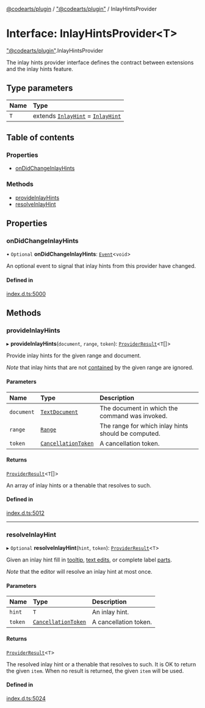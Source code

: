 [@codearts/plugin](../README.md) / ["@codearts/plugin"](../modules/_codearts_plugin_.md) / InlayHintsProvider

# Interface: InlayHintsProvider<T\>

["@codearts/plugin"](../modules/_codearts_plugin_.md).InlayHintsProvider

The inlay hints provider interface defines the contract between extensions and
the inlay hints feature.

## Type parameters

| Name | Type |
| :------ | :------ |
| `T` | extends [`InlayHint`](../classes/codearts_plugin_.InlayHint.md) = [`InlayHint`](../classes/codearts_plugin_.InlayHint.md) |

## Table of contents

### Properties

- [onDidChangeInlayHints](codearts_plugin_.InlayHintsProvider.md#ondidchangeinlayhints)

### Methods

- [provideInlayHints](codearts_plugin_.InlayHintsProvider.md#provideinlayhints)
- [resolveInlayHint](codearts_plugin_.InlayHintsProvider.md#resolveinlayhint)

## Properties

### onDidChangeInlayHints

• `Optional` **onDidChangeInlayHints**: [`Event`](codearts_plugin_.Event.md)<`void`\>

An optional event to signal that inlay hints from this provider have changed.

#### Defined in

[index.d.ts:5000](https://github.com/shuyaqian/cloudide-plugin-api/blob/5b69219/index.d.ts#L5000)

## Methods

### provideInlayHints

▸ **provideInlayHints**(`document`, `range`, `token`): [`ProviderResult`](../modules/_codearts_plugin_.md#providerresult)<`T`[]\>

Provide inlay hints for the given range and document.

*Note* that inlay hints that are not [contained](../classes/codearts_plugin_.Range.md#contains) by the given range are ignored.

#### Parameters

| Name | Type | Description |
| :------ | :------ | :------ |
| `document` | [`TextDocument`](codearts_plugin_.TextDocument.md) | The document in which the command was invoked. |
| `range` | [`Range`](../classes/codearts_plugin_.Range.md) | The range for which inlay hints should be computed. |
| `token` | [`CancellationToken`](codearts_plugin_.CancellationToken.md) | A cancellation token. |

#### Returns

[`ProviderResult`](../modules/_codearts_plugin_.md#providerresult)<`T`[]\>

An array of inlay hints or a thenable that resolves to such.

#### Defined in

[index.d.ts:5012](https://github.com/shuyaqian/cloudide-plugin-api/blob/5b69219/index.d.ts#L5012)

___

### resolveInlayHint

▸ `Optional` **resolveInlayHint**(`hint`, `token`): [`ProviderResult`](../modules/_codearts_plugin_.md#providerresult)<`T`\>

Given an inlay hint fill in [tooltip](../classes/codearts_plugin_.InlayHint.md#tooltip), [text edits](../classes/codearts_plugin_.InlayHint.md#textedits),
or complete label [parts](../classes/codearts_plugin_.InlayHintLabelPart.md).

*Note* that the editor will resolve an inlay hint at most once.

#### Parameters

| Name | Type | Description |
| :------ | :------ | :------ |
| `hint` | `T` | An inlay hint. |
| `token` | [`CancellationToken`](codearts_plugin_.CancellationToken.md) | A cancellation token. |

#### Returns

[`ProviderResult`](../modules/_codearts_plugin_.md#providerresult)<`T`\>

The resolved inlay hint or a thenable that resolves to such. It is OK to return the given `item`. When no result is returned, the given `item` will be used.

#### Defined in

[index.d.ts:5024](https://github.com/shuyaqian/cloudide-plugin-api/blob/5b69219/index.d.ts#L5024)
